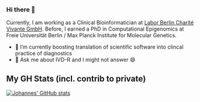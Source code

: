 ### Hi there 👋

Currently, I am working as a Clinical Bioinformatician at [Labor Berlin Charité Vivante GmbH](https://www.laborberlin.com). Before, I earned a PhD in Computational Epigenomics at Freie Universität Berlin / Max Planck Institute for Molecular Genetics.

- 🌱 I’m currently boosting translation of scientific software into clincal practice of diagnostics
- 💬 Ask me about IVD-R and I might not answer :smile:

## My GH Stats (incl. contrib to private)
[![Johannes' GitHub stats](https://github-readme-stats-your-highness.vercel.app/api?username=your-highness&count_private=true&show_icons=true&theme=gruvbox)](https://github.com/anuraghazra/github-readme-stats)
